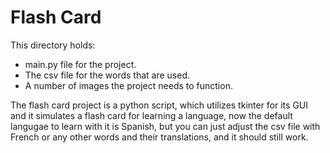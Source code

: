 # **Flash Card**
This directory holds:
- main.py file for the project.
- The csv file for the words that are used.
- A number of images the project needs to function.

The flash card project is a python script, which utilizes tkinter for its GUI and it simulates a flash card for learning a language, now the default langugae to learn with it is Spanish, but you can just adjust the csv file with French or any other words and their translations, and it should still work.
